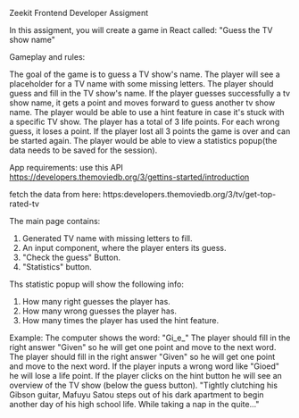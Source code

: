 Zeekit Frontend Developer Assigment

In this assigment, you will create a game in React called: "Guess the TV show name"

Gameplay and rules:

The goal of the game is to guess a TV show's name.
The player will see a placeholder for a TV name with some missing letters. The player should guess and fill in the TV show's name. If the player guesses successfully a tv show name, it gets a point and moves forward to guess another tv show name.
The player would be able to use a hint feature in case it's stuck with a specific TV show.
The player has a total of 3 life points. For each wrong guess, it loses a point. If the player lost all 3 points the game is over and can be started again.
The player would be able to view a statistics popup(the data needs to be saved for the session).

App requirements:
use this API
https://developers.themoviedb.org/3/gettins-started/introduction

fetch the data from here:
https:developers.themoviedb.org/3/tv/get-top-rated-tv

The main page contains:

1. Generated TV name with missing letters to fill.
2. An input component, where the player enters its guess.
3. "Check the guess" Button.
4. "Statistics" button.

Ths statistic popup will show the following info:

1. How many right guesses the player has.
2. How many wrong guesses the player has.
3. How many times the player has used the hint feature.

Example:
The computer shows the word: "Gi_e_"
The player should fill in the right answer "Given" so he will get one point and move to the next word.
The player should fill in the right answer "Given" so he will get one point and move to the next word.
If the player inputs a wrong word like "Gioed" he will lose a life point.
If the player clicks on the hint button he will see an overview of the TV show (below the guess button).
"Tightly clutching his Gibson guitar, Mafuyu Satou steps out of his dark apartment to begin another day of his high school life. While taking a nap in the quite..."


